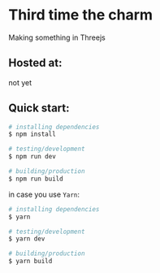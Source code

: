 # Third time the charm

Making something in Threejs

## Hosted at:

not yet

## Quick start:

```bash
# installing dependencies
$ npm install

# testing/development
$ npm run dev

# building/production
$ npm run build
```

in case you use `Yarn`:

```bash
# installing dependencies
$ yarn

# testing/development
$ yarn dev

# building/production
$ yarn build
```

